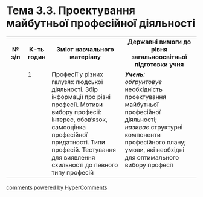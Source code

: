 <div id="hypercomments_widget" class="js-hypercomments-widget invisible"></div>

# Тема 3.3. Проектування майбутньої професійної діяльності

<table>
  <tr>
    <td width="10%" align="center"><b>№ з/п</b></td>
    <td width="10%" align="center"><b>К-ть годин</b></td>
    <td width="40%" align="center"><b>Зміст навчального матеріалу</b></td>
    <td width="40%" align="center"><b>Державні вимоги до рівня загальноосвітньої підготовки учня</b></td>
  </tr>
  <tr>
<td width="10%" style="vertical-align:top !important;"></td>
<td width="10%" style="vertical-align:top !important;">1</td>
    <td width="40%" style="vertical-align:top !important;">
Професії у різних галузях людської діяльності. Збір інформації про різні професії. Мотиви вибору професії: інтерес, обов’язок, самооцінка професійної придатності. Типи професій. Тестування для виявлення схильності до певного типу професій
</td>
    <td width="40%" style="vertical-align:top !important;">
<i><b>Учень:</b></i><br>
<i>обґрунтовує</i> необхідність проектування майбутньої професійної діяльності;<br>
<i>називає</i> структурні компоненти професійного плану;  умови, які необхідні для оптимального вибору професії
</td>
  </tr>
  </tr>
</table>

<div class="js-hypercomments-container">
<a href="http://hypercomments.com" class="hc-link" title="comments widget">comments powered by HyperComments</a>
</div>